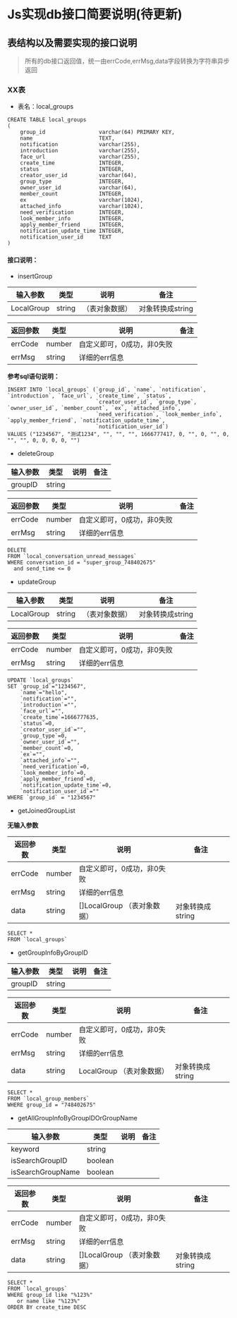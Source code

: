 # Js实现db接口简要说明(待更新)

## 表结构以及需要实现的接口说明

> 所有的db接口返回值，统一由errCode,errMsg,data字段转换为字符串异步返回

### XX表

- 表名：local_groups

```sqlite
CREATE TABLE local_groups
(
    group_id                 varchar(64) PRIMARY KEY,
    name                     TEXT,
    notification             varchar(255),
    introduction             varchar(255),
    face_url                 varchar(255),
    create_time              INTEGER,
    status                   INTEGER,
    creator_user_id          varchar(64),
    group_type               INTEGER,
    owner_user_id            varchar(64),
    member_count             INTEGER,
    ex                       varchar(1024),
    attached_info            varchar(1024),
    need_verification        INTEGER,
    look_member_info         INTEGER,
    apply_member_friend      INTEGER,
    notification_update_time INTEGER,
    notification_user_id     TEXT
)
```

#### 接口说明：

- insertGroup

| 输入参数     | 类型     | 说明 | 备注       |
| --------- |--------| ----- |----------|
|LocalGroup   | string | （表对象数据） |对象转换成string|

| 返回参数     | 类型            | 说明 | 备注  |
| --------- | ------------ | ----- |-----|
| errCode      | number   | 自定义即可，0成功，非0失败 |     |
| errMsg     | string     | 详细的err信息 |     |

**参考sql语句说明：**

```sqlite
INSERT INTO `local_groups` (`group_id`, `name`, `notification`, `introduction`, `face_url`, `create_time`, `status`,
                            `creator_user_id`, `group_type`, `owner_user_id`, `member_count`, `ex`, `attached_info`,
                            `need_verification`, `look_member_info`, `apply_member_friend`, `notification_update_time`,
                            `notification_user_id`)
VALUES ("1234567", "测试1234", "", "", "", 1666777417, 0, "", 0, "", 0, "", "", 0, 0, 0, 0, "")
```

- deleteGroup

| 输入参数     | 类型     | 说明  | 备注  |
| --------- |--------|-----|-----|
|groupID| string |     |     |

| 返回参数     | 类型            | 说明 | 备注  |
| --------- | ------------ | ----- |-----|
| errCode      | number   | 自定义即可，0成功，非0失败 |     |
| errMsg     | string     | 详细的err信息 |     |

```sqlite
DELETE
FROM `local_conversation_unread_messages`
WHERE conversation_id = "super_group_748402675"
  and send_time <= 0
```

- updateGroup

| 输入参数     | 类型     | 说明 | 备注       |
| --------- |--------| ----- |----------|
|LocalGroup  | string |（表对象数据） |对象转换成string|

| 返回参数     | 类型            | 说明 | 备注  |
| --------- | ------------ | ----- |-----|
| errCode      | number   | 自定义即可，0成功，非0失败 |     |
| errMsg     | string     | 详细的err信息 |     |

```sqlite
UPDATE `local_groups`
SET `group_id`="1234567",
    `name`="hello",
    `notification`="",
    `introduction`="",
    `face_url`="",
    `create_time`=1666777635,
    `status`=0,
    `creator_user_id`="",
    `group_type`=0,
    `owner_user_id`="",
    `member_count`=0,
    `ex`="",
    `attached_info`="",
    `need_verification`=0,
    `look_member_info`=0,
    `apply_member_friend`=0,
    `notification_update_time`=0,
    `notification_user_id`=""
WHERE `group_id` = "1234567"
```

- getJoinedGroupList

**无输入参数**

| 返回参数    | 类型     | 说明             | 备注  |
|---------|--------|----------------|-----|
| errCode | number | 自定义即可，0成功，非0失败 |     |
| errMsg  | string | 详细的err信息       |     |
| data    | string | []LocalGroup  （表对象数据） |对象转换成string|

```sqlite
SELECT *
FROM `local_groups`
```

- getGroupInfoByGroupID

| 输入参数     | 类型     | 说明 | 备注       |
| --------- |--------| ----- |----------|
|groupID                | string | | |

| 返回参数    | 类型     | 说明             | 备注  |
|---------|--------|----------------|-----|
| errCode | number | 自定义即可，0成功，非0失败 |     |
| errMsg  | string | 详细的err信息       |     |
| data    | string | LocalGroup   （表对象数据） |对象转换成string|

```sqlite
SELECT *
FROM `local_group_members`
WHERE group_id = "748402675"
```

- getAllGroupInfoByGroupIDOrGroupName

| 输入参数     | 类型     | 说明  | 备注  |
| --------- |--------|-----|-----|
|keyword    | string |     |     |
|isSearchGroupID    | boolean   |     |     |
|isSearchGroupName  | boolean |     |     |

| 返回参数    | 类型     | 说明             | 备注  |
|---------|--------|----------------|-----|
| errCode | number | 自定义即可，0成功，非0失败 |     |
| errMsg  | string | 详细的err信息       |     |
| data    | string | []LocalGroup  （表对象数据） |对象转换成string|

```sqlite
SELECT *
FROM `local_groups`
WHERE group_id like "%123%"
   or name like "%123%"
ORDER BY create_time DESC
```